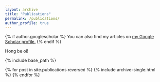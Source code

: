 ```yaml
---
layout: archive
title: "Publications"
permalink: /publications/
author_profile: true
---
```


{% if author.googlescholar %}
  You can also find my articles on <u><a href="{{author.googlescholar}}">my Google Scholar profile</a>.</u>
{% endif %}

Hong be oi!

{% include base_path %}

{% for post in site.publications reversed %}
  {% include archive-single.html %}
{% endfor %}
